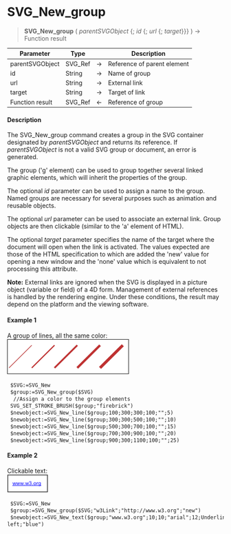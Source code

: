 # SVG_New_group

>**SVG_New_group** ( *parentSVGObject* {; *id* {; *url* {; *target*}}} )  -> Function result

| Parameter | Type |  | Description |
| --- | --- | --- | --- |
| parentSVGObject | SVG_Ref | &#8594; | Reference of parent element |
| id | String | &#8594; | Name of group |
| url | String | &#8594; | External link |
| target | String | &#8594; | Target of link |
| Function result | SVG_Ref | &#8592; | Reference of group |



#### Description 

The SVG\_New\_group command creates a group in the SVG container designated by *parentSVGObject* and returns its reference. If *parentSVGObject* is not a valid SVG group or document, an error is generated.

The group ('g' element) can be used to group together several linked graphic elements, which will inherit the properties of the group.

The optional *id* parameter can be used to assign a name to the group. Named groups are necessary for several purposes such as animation and reusable objects.

The optional *url* parameter can be used to associate an external link. Group objects are then clickable (similar to the 'a' element of HTML).

The optional *target* parameter specifies the name of the target where the document will open when the link is activated. The values expected are those of the HTML specification to which are added the 'new' value for opening a new window and the 'none' value which is equivalent to not processing this attribute.

**Note:** External links are ignored when the SVG is displayed in a picture object (variable or field) of a 4D form. Management of external references is handled by the rendering engine. Under these conditions, the result may depend on the platform and the viewing software.

#### Example 1 

A group of lines, all the same color:  
![](../images/pict196080.en.png)   

```4d
 $SVG:=SVG_New
 $group:=SVG_New_group($SVG)
  //Assign a color to the group elements
 SVG_SET_STROKE_BRUSH($group;"firebrick")
 $newobject:=SVG_New_line($group;100;300;300;100;"";5)
 $newobject:=SVG_New_line($group;300;300;500;100;"";10)
 $newobject:=SVG_New_line($group;500;300;700;100;"";15)
 $newobject:=SVG_New_line($group;700;300;900;100;"";20)
 $newobject:=SVG_New_line($group;900;300;1100;100;"";25)
```

#### Example 2 

Clickable text:  
![](../images/pict196081.en.png)  

```4d
 $SVG:=SVG_New
 $group:=SVG_New_group($SVG;"w3Link";"http://www.w3.org";"new")
 $newobject:=SVG_New_text($group;"www.w3.org";10;10;"arial";12;Underline;Align left;"blue")
```
